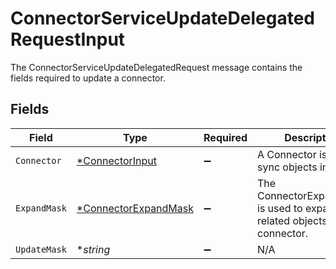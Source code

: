 # ConnectorServiceUpdateDelegatedRequestInput

The ConnectorServiceUpdateDelegatedRequest message contains the fields required to update a connector.


## Fields

| Field                                                                     | Type                                                                      | Required                                                                  | Description                                                               |
| ------------------------------------------------------------------------- | ------------------------------------------------------------------------- | ------------------------------------------------------------------------- | ------------------------------------------------------------------------- |
| `Connector`                                                               | [*ConnectorInput](../../models/shared/connectorinput.md)                  | :heavy_minus_sign:                                                        | A Connector is used to sync objects into Apps                             |
| `ExpandMask`                                                              | [*ConnectorExpandMask](../../models/shared/connectorexpandmask.md)        | :heavy_minus_sign:                                                        | The ConnectorExpandMask is used to expand related objects on a connector. |
| `UpdateMask`                                                              | **string*                                                                 | :heavy_minus_sign:                                                        | N/A                                                                       |